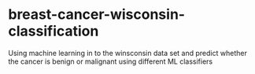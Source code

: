 # breast-cancer-wisconsin-classification
Using machine learning in to the winsconsin data set and predict whether the cancer is benign or malignant using different ML classifiers 
